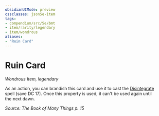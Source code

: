 ```yaml
---
obsidianUIMode: preview
cssclasses: json5e-item
tags:
- compendium/src/5e/bmt
- item/rarity/legendary
- item/wondrous
aliases: 
- "Ruin Card"
---
```

# Ruin Card
*Wondrous Item, legendary*  


As an action, you can brandish this card and use it to cast the [Disintegrate](5E2014官方资源/spells/disintegrate.md) spell (save DC 17). Once this property is used, it can't be used again until the next dawn.

*Source: The Book of Many Things p. 15*